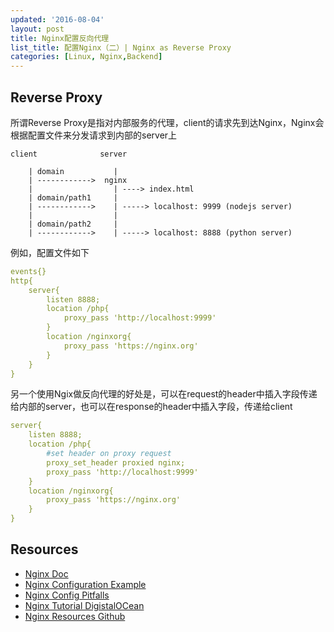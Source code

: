 ```yaml
---
updated: '2016-08-04'
layout: post
title: Nginx配置反向代理
list_title: 配置Nginx（二）| Nginx as Reverse Proxy 
categories: [Linux, Nginx,Backend]
---
```


## Reverse Proxy

所谓Reverse Proxy是指对内部服务的代理，client的请求先到达Nginx，Nginx会根据配置文件来分发请求到内部的server上

```
client              server
                
    | domain           |
    | ------------>  nginx                     
    |                  | ----> index.html
    | domain/path1     |
    | ------------>    | -----> localhost: 9999 (nodejs server)   
    |                  |
    | domain/path2     |
    | ------------>    | -----> localhost: 8888 (python server)

```

例如，配置文件如下

```yaml
events{}
http{
    server{
        listen 8888;
        location /php{
            proxy_pass 'http://localhost:9999'
        }
        location /nginxorg{
            proxy_pass 'https://nginx.org'
        }
    }
}
```

另一个使用Ngix做反向代理的好处是，可以在request的header中插入字段传递给内部的server，也可以在response的header中插入字段，传递给client

```yaml
server{
    listen 8888;
    location /php{
        #set header on proxy request
        proxy_set_header proxied nginx;
        proxy_pass 'http://localhost:9999'
    }
    location /nginxorg{
        proxy_pass 'https://nginx.org'
    }
}
```

## Resources

- [Nginx Doc](https://nginx.org/en/docs/)
- [Nginx Configuration Example](https://www.nginx.com/resources/wiki/start/topics/examples/full/)
- [Nginx Config Pitfalls](https://www.nginx.com/resources/wiki/start/topics/tutorials/config_pitfalls/)
- [Nginx Tutorial DigistalOCean](https://www.digitalocean.com/community/tutorials/understanding-the-nginx-configuration-file-structure-and-configuration-contexts)
- [Nginx Resources Github](https://github.com/fcambus/nginx-resources)

